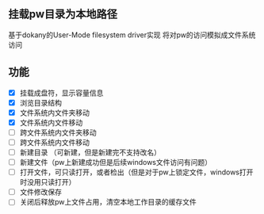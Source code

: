 ﻿## 挂载pw目录为本地路径
基于dokany的User-Mode filesystem driver实现
将对pw的访问模拟成文件系统访问

## 功能
 - [x] 挂载成盘符，显示容量信息
 - [x] 浏览目录结构
 - [x] 文件系统内文件夹移动
 - [x] 文件系统内文件移动
 - [ ] 跨文件系统内文件夹移动
 - [ ] 跨文件系统内文件移动
 - [ ] 新建目录 （可新建，但是新建完不支持改名）
 - [ ] 新建文件（pw上新建成功但是后续windows文件访问有问题）
 - [ ] 打开文件，可只读打开，或者检出（但是对于pw上锁定文件，windows打开时没用只读打开）
 - [ ] 文件修改保存
 - [ ] 关闭后释放pw上文件占用，清空本地工作目录的缓存文件